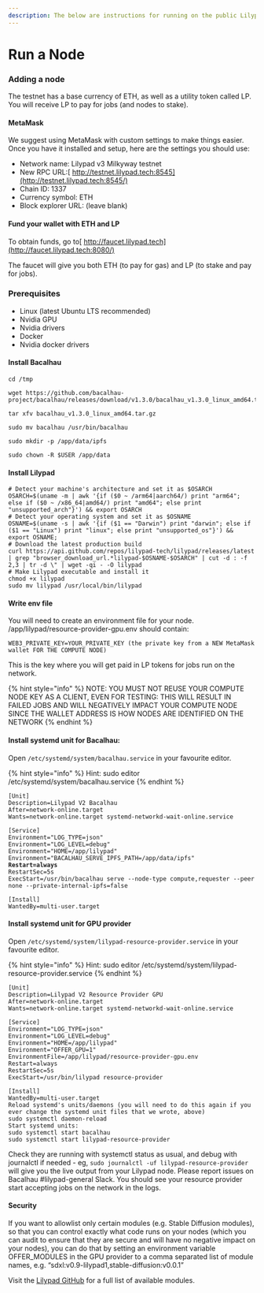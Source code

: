 ```yaml
---
description: The below are instructions for running on the public Lilypad testnet.
---
```


# Run a Node

### Adding a node

The testnet has a base currency of ETH, as well as a utility token called LP. You will receive LP to pay for jobs (and nodes to stake).

#### MetaMask

We suggest using MetaMask with custom settings to make things easier. Once you have it installed and setup, here are the settings you should use:

* Network name: Lilypad v3 Milkyway testnet
* New RPC URL:[ http://testnet.lilypad.tech:8545](http://testnet.lilypad.tech:8545/)
* Chain ID: 1337
* Currency symbol: ETH
* Block explorer URL: (leave blank)

#### Fund your wallet with ETH and LP

To obtain funds, go to[ http://faucet.lilypad.tech](http://faucet.lilypad.tech:8080/)

The faucet will give you both ETH (to pay for gas) and LP (to stake and pay for jobs).

### Prerequisites

* Linux (latest Ubuntu LTS recommended)
* Nvidia GPU
* Nvidia drivers
* Docker
* Nvidia docker drivers

#### Install Bacalhau

```
cd /tmp

wget https://github.com/bacalhau-project/bacalhau/releases/download/v1.3.0/bacalhau_v1.3.0_linux_amd64.tar.gz

tar xfv bacalhau_v1.3.0_linux_amd64.tar.gz

sudo mv bacalhau /usr/bin/bacalhau

sudo mkdir -p /app/data/ipfs

sudo chown -R $USER /app/data
```

#### Install Lilypad

```
# Detect your machine's architecture and set it as $OSARCH
OSARCH=$(uname -m | awk '{if ($0 ~ /arm64|aarch64/) print "arm64"; else if ($0 ~ /x86_64|amd64/) print "amd64"; else print "unsupported_arch"}') && export OSARCH
# Detect your operating system and set it as $OSNAME
OSNAME=$(uname -s | awk '{if ($1 == "Darwin") print "darwin"; else if ($1 == "Linux") print "linux"; else print "unsupported_os"}') && export OSNAME;
# Download the latest production build
curl https://api.github.com/repos/lilypad-tech/lilypad/releases/latest | grep "browser_download_url.*lilypad-$OSNAME-$OSARCH" | cut -d : -f 2,3 | tr -d \" | wget -qi - -O lilypad
# Make Lilypad executable and install it
chmod +x lilypad
sudo mv lilypad /usr/local/bin/lilypad
```

#### Write env file

You will need to create an environment file for your node. /app/lilypad/resource-provider-gpu.env should contain:

```
WEB3_PRIVATE_KEY=YOUR_PRIVATE_KEY (the private key from a NEW MetaMask wallet FOR THE COMPUTE NODE)
```

This is the key where you will get paid in LP tokens for jobs run on the network.

{% hint style="info" %}
NOTE: YOU MUST NOT REUSE YOUR COMPUTE NODE KEY AS A CLIENT, EVEN FOR TESTING: THIS WILL RESULT IN FAILED JOBS AND WILL NEGATIVELY IMPACT YOUR COMPUTE NODE SINCE THE WALLET ADDRESS IS HOW NODES ARE IDENTIFIED ON THE NETWORK
{% endhint %}

#### Install systemd unit for Bacalhau:

Open `/etc/systemd/system/bacalhau.service` in your favourite editor.

{% hint style="info" %}
Hint: sudo editor /etc/systemd/system/bacalhau.service
{% endhint %}

<pre><code>[Unit]
Description=Lilypad V2 Bacalhau
After=network-online.target
Wants=network-online.target systemd-networkd-wait-online.service

[Service]
Environment="LOG_TYPE=json"
Environment="LOG_LEVEL=debug"
Environment="HOME=/app/lilypad"
Environment="BACALHAU_SERVE_IPFS_PATH=/app/data/ipfs"
<strong>Restart=always
</strong>RestartSec=5s
ExecStart=/usr/bin/bacalhau serve --node-type compute,requester --peer none --private-internal-ipfs=false

[Install]
WantedBy=multi-user.target
</code></pre>

#### Install systemd unit for GPU provider

Open `/etc/systemd/system/lilypad-resource-provider.service` in your favourite editor.

{% hint style="info" %}
Hint: sudo editor /etc/systemd/system/lilypad-resource-provider.service
{% endhint %}

```
[Unit]
Description=Lilypad V2 Resource Provider GPU
After=network-online.target
Wants=network-online.target systemd-networkd-wait-online.service

[Service]
Environment="LOG_TYPE=json"
Environment="LOG_LEVEL=debug"
Environment="HOME=/app/lilypad"
Environment="OFFER_GPU=1"
EnvironmentFile=/app/lilypad/resource-provider-gpu.env
Restart=always
RestartSec=5s
ExecStart=/usr/bin/lilypad resource-provider 

[Install]
WantedBy=multi-user.target
Reload systemd's units/daemons (you will need to do this again if you ever change the systemd unit files that we wrote, above)
sudo systemctl daemon-reload
Start systemd units:
sudo systemctl start bacalhau
sudo systemctl start lilypad-resource-provider
```

Check they are running with systemctl status as usual, and debug with journalctl if needed - eg, `sudo journalctl -uf lilypad-resource-provider` will give you the live output from your Lilypad node. Please report issues on Bacalhau #lilypad-general Slack. You should see your resource provider start accepting jobs on the network in the logs.

#### Security

If you want to allowlist only certain modules (e.g. Stable Diffusion modules), so that you can control exactly what code runs on your nodes (which you can audit to ensure that they are secure and will have no negative impact on your nodes), you can do that by setting an environment variable OFFER\_MODULES in the GPU provider to a comma separated list of module names, e.g. “sdxl:v0.9-lilypad1,stable-diffusion:v0.0.1”

Visit the [Lilypad GitHub](https://github.com/bacalhau-project/lilypad/#available-modules) for a full list of available modules.
